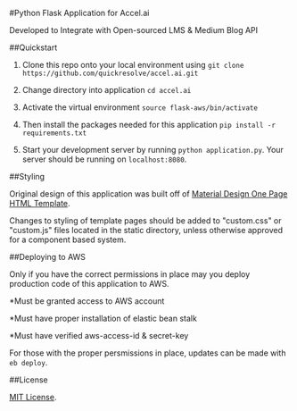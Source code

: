 #Python Flask Application for Accel.ai

Developed to Integrate with Open-sourced LMS & Medium Blog API

##Quickstart

1. Clone this repo onto your local environment using `git clone https://github.com/quickresolve/accel.ai.git`

2. Change directory into application `cd accel.ai`

3. Activate the virtual environment `source flask-aws/bin/activate`

4. Then install the packages needed for this application `pip install -r requirements.txt`

5. Start your development server by running `python application.py`. Your server should be running on `localhost:8080`.


##Styling

Original design of this application was built off of [Material Design One Page HTML Template](https://github.com/joashp/material-design-template).

Changes to styling of template pages should be added to "custom.css" or "custom.js" files located in the static directory, unless otherwise approved for a component based system.



##Deploying to AWS

Only if you have the correct permissions in place may you deploy production code of this application to AWS.

*Must be granted access to AWS account

*Must have proper installation of elastic bean stalk

*Must have verified aws-access-id & secret-key

For those with the proper persmissions in place, updates can be made with `eb deploy`.




##License

[MIT License](/LICENSE).



